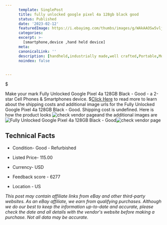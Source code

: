 ```yaml
---
      template: SinglePost
      title: fully unlocked google pixel 4a 128gb black good
      status: Published
      date: '2023-02-12'
      featuredImage: https://i.ebayimg.com/thumbs/images/g/WAkAAOSw5vljLCK1/s-l225.jpg
      categories: 
      excerpt: >-
        [smartphone,device ,hand held device]
      meta:
      canonicalLink: ''
      description: [handheld,industrially made,well crafted,Portable,Mobile,Compact,Convenient,Lightweight,Maneuverable,Man-portable,Miniature,Carriable,Hand-held,Light,Holdable,Transportable,Mobile device,Pocket-sized,On-the-go,Wireless,Cordless,Compact size,Convenient size, smartphone,device ,hand held device]
      noindex: false
      
        
---
```

$

Make your mark Fully Unlocked Google Pixel 4a 128GB Black - Good - a 2-star Cell Phones & Smartphones device.
$[Click Here](https://www.ebay.com/itm/275625915956?hash=item402c95b634%3Ag%3AWAkAAOSw5vljLCK1&mkevt=1&mkcid=1&mkrid=711-53200-19255-0&campid=%253CePNCampaignId%253E&customid=%253CreferenceId%253E&toolid=10049) to read more to learn about the shipping costs and additional image urls for the Fully Unlocked Google Pixel 4a 128GB Black - Good. Shipping cost is undefined. Here is how the product looks ![check vendor page](https://i.ebayimg.com/thumbs/images/g/WAkAAOSw5vljLCK1/s-l225.jpg)and the additional images are![Fully Unlocked Google Pixel 4a 128GB Black - Good](https://i.ebayimg.com/images/g/WAkAAOSw5vljLCK1/s-l1600.jpg)![check vendor page](https://origin-galleryplus.ebayimg.com/ws/web/275625915956_2_0_1/225x225.jpg,https://origin-galleryplus.ebayimg.com/ws/web/275625915956_3_0_1/225x225.jpg,https://origin-galleryplus.ebayimg.com/ws/web/275625915956_4_0_1/225x225.jpg,https://origin-galleryplus.ebayimg.com/ws/web/275625915956_5_0_1/225x225.jpg)



 ## Technical Facts 



     
      

 - Condition- Good - Refurbished 


      

 - Listed Price- 115.00 


      

 - Currency- USD 


      

 - Feedback score - 6277 


      

 - Location - US 


      
      

 *_This post may contain affiliate links from eBay and other third-party websites. As an eBay affiliate, we earn from qualifying purchases. Although we do our best to keep the information up-to-date and accurate, please check the date and all details with the vendor's website before making a purchase. Not all data may be accurate._*






